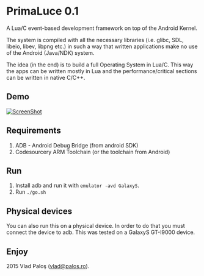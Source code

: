 

# PrimaLuce 0.1

A Lua/C event-based development framework on top of the Android Kernel. 

The system is compiled with all the necessary libraries (i.e. glibc, SDL, libeio, libev, libpng etc.) in such a way that written applications make no use of the Android (Java/NDK) system.

The idea (in the end) is to build a full Operating System in Lua/C. This way the apps can be written mostly in Lua and the performance/critical sections can be written in native C/C++.

## Demo
[![ScreenShot](http://img.youtube.com/vi/IPz7lHmYF-k/0.jpg)](https://www.youtube.com/watch?v=IPz7lHmYF-k&feature=em-upload_owner)


## Requirements
 1. ADB - Android Debug Bridge (from android SDK)
 2. Codesourcery ARM Toolchain (or the toolchain from Android)

## Run
 1. Install adb and run it with `emulator -avd GalaxyS`.
 2. Run `./go.sh`

## Physical devices
 You can also run this on a physical device. In order to do that you must connect the device to adb. This was tested on a GalaxyS GT-I9000 device.
 
## Enjoy 

2015 Vlad Paloş (vlad@palos.ro).  
